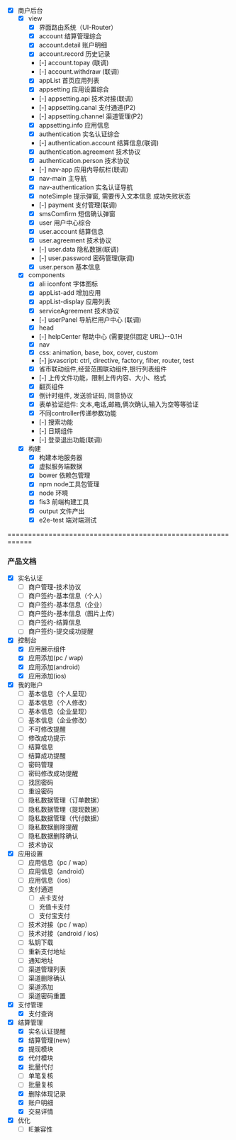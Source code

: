 - [x] 商户后台
     - [x] view
        - [x] 界面路由系统（UI-Router）
        - [x] account 结算管理综合
        - [x] account.detail 账户明细
        - [x] account.record 历史记录
        - [-] account.topay (联调)
        - [-] account.withdraw (联调)
        - [x] appList 首页应用列表
        - [x] appsetting 应用设置综合
        - [-] appsetting.api 技术对接(联调)
        - [-] appsetting.canal 支付通道(P2)
        - [-] appsetting.channel 渠道管理(P2)
        - [x] appsetting.info 应用信息
        - [x] authentication 实名认证综合
        - [-] authentication.account 结算信息(联调)
        - [x] authentication.agreement 技术协议
        - [x] authentication.person 技术协议
        - [-] nav-app 应用内导航栏(联调)
        - [x] nav-main 主导航
        - [x] nav-authentication 实名认证导航
        - [x] noteSimple 提示弹窗, 需要传入文本信息 成功失败状态
        - [-] payment 支付管理(联调)
        - [x] smsComfirm 短信确认弹窗
        - [x] user 用户中心综合
        - [x] user.account 结算信息
        - [x] user.agreement 技术协议
        - [-] user.data 隐私数据(联调)
        - [-] user.password 密码管理(联调)
        - [x] user.person 基本信息
    - [x] components
        - [x] ali iconfont 字体图标
        - [x] appList-add 增加应用
        - [x] appList-display 应用列表
        - [x] serviceAgreement 技术协议
        - [-] userPanel 导航栏用户中心 (联调)
        - [x] head
        - [-] helpCenter 帮助中心 (需要提供固定 URL)--0.1H
        - [x] nav
        - [x] css: animation, base, box, cover, custom
        - [-] jsvascript: ctrl, directive, factory, filter, router, test
        - [x] 省市联动组件,经营范围联动组件,银行列表组件
        - [-] 上传文件功能，限制上传内容、大小、格式
        - [x] 翻页组件
        - [x] 倒计时组件, 发送验证码, 同意协议
        - [x] 表单验证组件: 文本,电话,邮箱,俩次确认,输入为空等等验证
        - [x] 不同controller传递参数功能
        - [-] 搜索功能
        - [-] 日期组件
        - [-] 登录退出功能(联调)
    - [x] 构建
        - [x] 构建本地服务器
        - [x] 虚拟服务端数据
        - [x] bower 依赖包管理
        - [x] npm node工具包管理
        - [x] node 环境
        - [x] fis3 前端构建工具
        - [x] output 文件产出
        - [x] e2e-test 端对端测试

============================================================

### 产品文档
- [x] 实名认证
    - [ ] 商户管理-技术协议
    - [ ] 商户签约-基本信息（个人）
    - [ ] 商户签约-基本信息（企业）
    - [ ] 商户签约-基本信息（图片上传）
    - [ ] 商户签约-结算信息
    - [ ] 商户签约-提交成功提醒
- [x] 控制台
    - [x] 应用展示组件
    - [x] 应用添加(pc / wap)
    - [x] 应用添加(android)
    - [x] 应用添加(ios)
- [x] 我的账户
    - [ ] 基本信息（个人呈现）
    - [ ] 基本信息（个人修改）
    - [ ] 基本信息（企业呈现）
    - [ ] 基本信息（企业修改）
    - [ ] 不可修改提醒
    - [ ] 修改成功提示
    - [ ] 结算信息
    - [ ] 结算成功提醒
    - [ ] 密码管理
    - [ ] 密码修改成功提醒
    - [ ] 找回密码
    - [ ] 重设密码
    - [ ] 隐私数据管理（订单数据）
    - [ ] 隐私数据管理（提现数据）
    - [ ] 隐私数据管理（代付数据）
    - [ ] 隐私数据删除提醒
    - [ ] 隐私数据删除确认
    - [ ] 技术协议
- [x] 应用设置
    - [ ] 应用信息（pc / wap）
    - [ ] 应用信息（android）
    - [ ] 应用信息（ios）
    - [ ] 支付通道
        - [ ] 点卡支付
        - [ ] 充值卡支付
        - [ ] 支付宝支付
    - [ ] 技术对接（pc / wap）
    - [ ] 技术对接（android / ios）
    - [ ] 私钥下载
    - [ ] 重新支付地址
    - [ ] 通知地址
    - [ ] 渠道管理列表
    - [ ] 渠道删除确认
    - [ ] 渠道添加
    - [ ] 渠道密码重置
- [x] 支付管理
    - [x] 支付查询
- [x] 结算管理
    - [x] 实名认证提醒
    - [x] 结算管理(new)
    - [x] 提现模块
    - [x] 代付模块
    - [x] 批量代付
    - [ ] 单笔复核
    - [ ] 批量复核
    - [x] 删除体现记录
    - [x] 账户明细
    - [x] 交易详情
 - [x] 优化
    - [ ] IE兼容性
